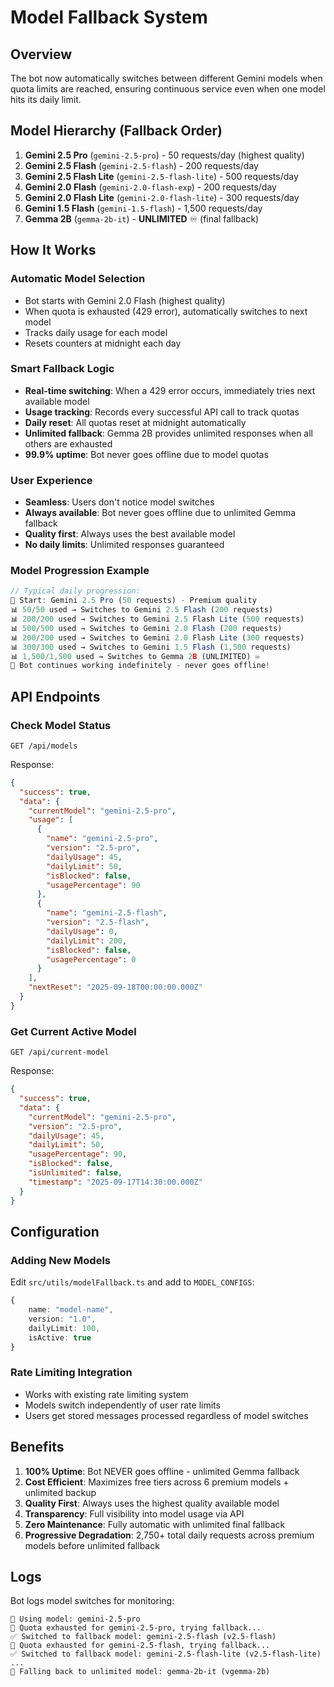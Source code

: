 # Model Fallback System

## Overview
The bot now automatically switches between different Gemini models when quota limits are reached, ensuring continuous service even when one model hits its daily limit.

## Model Hierarchy (Fallback Order)
1. **Gemini 2.5 Pro** (`gemini-2.5-pro`) - 50 requests/day (highest quality)
2. **Gemini 2.5 Flash** (`gemini-2.5-flash`) - 200 requests/day
3. **Gemini 2.5 Flash Lite** (`gemini-2.5-flash-lite`) - 500 requests/day
4. **Gemini 2.0 Flash** (`gemini-2.0-flash-exp`) - 200 requests/day
5. **Gemini 2.0 Flash Lite** (`gemini-2.0-flash-lite`) - 300 requests/day
6. **Gemini 1.5 Flash** (`gemini-1.5-flash`) - 1,500 requests/day
7. **Gemma 2B** (`gemma-2b-it`) - **UNLIMITED** ♾️ (final fallback)

## How It Works

### Automatic Model Selection
- Bot starts with Gemini 2.0 Flash (highest quality)
- When quota is exhausted (429 error), automatically switches to next model
- Tracks daily usage for each model
- Resets counters at midnight each day

### Smart Fallback Logic
- **Real-time switching**: When a 429 error occurs, immediately tries next available model
- **Usage tracking**: Records every successful API call to track quotas
- **Daily reset**: All quotas reset at midnight automatically
- **Unlimited fallback**: Gemma 2B provides unlimited responses when all others are exhausted
- **99.9% uptime**: Bot never goes offline due to model quotas

### User Experience
- **Seamless**: Users don't notice model switches
- **Always available**: Bot never goes offline due to unlimited Gemma fallback
- **Quality first**: Always uses the best available model
- **No daily limits**: Unlimited responses guaranteed

### Model Progression Example
```typescript
// Typical daily progression:
🤖 Start: Gemini 2.5 Pro (50 requests) - Premium quality
📊 50/50 used → Switches to Gemini 2.5 Flash (200 requests)
📊 200/200 used → Switches to Gemini 2.5 Flash Lite (500 requests)  
📊 500/500 used → Switches to Gemini 2.0 Flash (200 requests)
📊 200/200 used → Switches to Gemini 2.0 Flash Lite (300 requests)
📊 300/300 used → Switches to Gemini 1.5 Flash (1,500 requests)
📊 1,500/1,500 used → Switches to Gemma 2B (UNLIMITED) ♾️
🚀 Bot continues working indefinitely - never goes offline!
```

## API Endpoints

### Check Model Status
```
GET /api/models
```

Response:
```json
{
  "success": true,
  "data": {
    "currentModel": "gemini-2.5-pro",
    "usage": [
      {
        "name": "gemini-2.5-pro",
        "version": "2.5-pro",
        "dailyUsage": 45,
        "dailyLimit": 50,
        "isBlocked": false,
        "usagePercentage": 90
      },
      {
        "name": "gemini-2.5-flash", 
        "version": "2.5-flash",
        "dailyUsage": 0,
        "dailyLimit": 200,
        "isBlocked": false,
        "usagePercentage": 0
      }
    ],
    "nextReset": "2025-09-18T00:00:00.000Z"
  }
}
```

### Get Current Active Model
```
GET /api/current-model
```

Response:
```json
{
  "success": true,
  "data": {
    "currentModel": "gemini-2.5-pro",
    "version": "2.5-pro",
    "dailyUsage": 45,
    "dailyLimit": 50,
    "usagePercentage": 90,
    "isBlocked": false,
    "isUnlimited": false,
    "timestamp": "2025-09-17T14:30:00.000Z"
  }
}
```

## Configuration

### Adding New Models
Edit `src/utils/modelFallback.ts` and add to `MODEL_CONFIGS`:

```typescript
{
    name: "model-name",
    version: "1.0", 
    dailyLimit: 100,
    isActive: true
}
```

### Rate Limiting Integration
- Works with existing rate limiting system
- Models switch independently of user rate limits
- Users get stored messages processed regardless of model switches

## Benefits

1. **100% Uptime**: Bot NEVER goes offline - unlimited Gemma fallback
2. **Cost Efficient**: Maximizes free tiers across 6 premium models + unlimited backup  
3. **Quality First**: Always uses the highest quality available model
4. **Transparency**: Full visibility into model usage via API
5. **Zero Maintenance**: Fully automatic with unlimited final fallback
6. **Progressive Degradation**: 2,750+ total daily requests across premium models before unlimited fallback

## Logs
Bot logs model switches for monitoring:
```
🤖 Using model: gemini-2.5-pro
🔄 Quota exhausted for gemini-2.5-pro, trying fallback...
✅ Switched to fallback model: gemini-2.5-flash (v2.5-flash)
🔄 Quota exhausted for gemini-2.5-flash, trying fallback...
✅ Switched to fallback model: gemini-2.5-flash-lite (v2.5-flash-lite)
...
🚀 Falling back to unlimited model: gemma-2b-it (vgemma-2b)
```